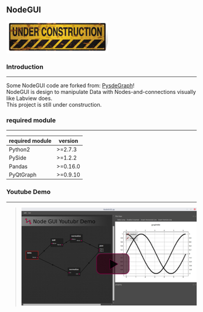 ## NodeGUI
![under-construction](https://github.com/s910324/Sloth/blob/master/screen%20shots/under-construction.jpg?raw=true "under-construction")

### Introduction
------
  Some NodeGUI code are forked from: [PysdeGraph](https://github.com/eccam/PySideGraph "PysdeGraph")!  
  NodeGUI is design to manipulate Data with Nodes-and-connections visually like Labview does.  
  This project is still under construction.  


### required module
------

|required module|version|
|---|---|
|Python2|>=2.7.3|
|PySide|>=1.2.2|
|Pandas|>=0.16.0|
|PyQtGraph| >=0.9.10|


### Youtube Demo
-----
>[![Demo](https://github.com/s910324/NodeGUI/blob/master/Screen%20Shot/path4161.png)](https://www.youtube.com/watch?v=ARbZX72Kb6Q)
